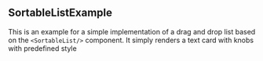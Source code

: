 ## SortableListExample

This is an example for a simple implementation of a drag and drop list based on the `<SortableList/>` component.
It simply renders a text card with knobs with predefined style
